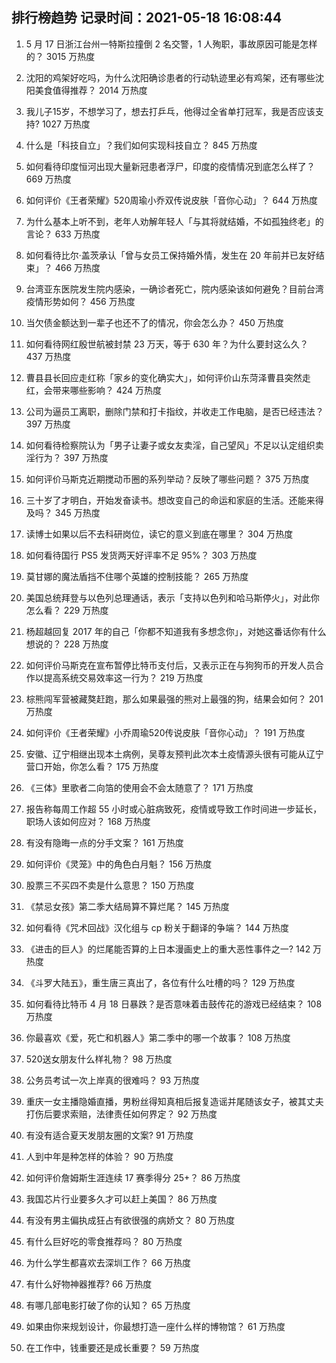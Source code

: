 
## 排行榜趋势 记录时间：2021-05-18 16:08:44
  
  1. 5 月 17 日浙江台州一特斯拉撞倒 2 名交警，1 人殉职，事故原因可能是怎样的？ 3015 万热度
    
  2. 沈阳的鸡架好吃吗，为什么沈阳确诊患者的行动轨迹里必有鸡架，还有哪些沈阳美食值得推荐？ 2014 万热度
    
  3. 我儿子15岁，不想学习了，想去打乒乓，他得过全省单打冠军，我是否应该支持? 1027 万热度
    
  4. 什么是「科技自立」？我们如何实现科技自立？ 845 万热度
    
  5. 如何看待印度恒河出现大量新冠患者浮尸，印度的疫情情况到底怎么样了？ 669 万热度
    
  6. 如何评价《王者荣耀》520周瑜小乔双传说皮肤「音你心动」？ 644 万热度
    
  7. 为什么基本上听不到，老年人劝解年轻人「与其将就结婚，不如孤独终老」的言论？ 633 万热度
    
  8. 如何看待比尔·盖茨承认「曾与女员工保持婚外情，发生在 20 年前并已友好结束」？ 466 万热度
    
  9. 台湾亚东医院发生院内感染，一确诊者死亡，院内感染该如何避免？目前台湾疫情形势如何？ 456 万热度
    
  10. 当欠债金额达到一辈子也还不了的情况，你会怎么办？ 450 万热度
    
  11. 如何看待网红殷世航被封禁 23 万天，等于 630 年？为什么要封这么久？ 437 万热度
    
  12. 曹县县长回应走红称「家乡的变化确实大」，如何评价山东菏泽曹县突然走红，会带来哪些影响？ 424 万热度
    
  13. 公司为逼员工离职，删除门禁和打卡指纹，并收走工作电脑，是否已经违法？ 397 万热度
    
  14. 如何看待检察院认为「男子让妻子或女友卖淫，自己望风」不足以认定组织卖淫行为？ 397 万热度
    
  15. 如何评价马斯克近期搅动币圈的系列举动？反映了哪些问题？ 375 万热度
    
  16. 三十岁了才明白，开始发奋读书。想改变自己的命运和家庭的生活。还能来得及吗？ 345 万热度
    
  17. 读博士如果以后不去科研岗位，读它的意义到底在哪里？ 304 万热度
    
  18. 如何看待国行 PS5 发货两天好评率不足 95%？ 303 万热度
    
  19. 莫甘娜的魔法盾挡不住哪个英雄的控制技能？ 265 万热度
    
  20. 美国总统拜登与以色列总理通话，表示「支持以色列和哈马斯停火」，对此你怎么看？ 229 万热度
    
  21. 杨超越回复 2017 年的自己「你都不知道我有多想念你」，对她这番话你有什么想说的？ 228 万热度
    
  22. 如何评价马斯克在宣布暂停比特币支付后，又表示正在与狗狗币的开发人员合作以提高系统交易效率这一行为？ 219 万热度
    
  23. 棕熊闯军营被藏獒赶跑，那么如果最强的熊对上最强的狗，结果会如何？ 201 万热度
    
  24. 如何评价《王者荣耀》小乔周瑜520传说皮肤「音你心动」？ 191 万热度
    
  25. 安徽、辽宁相继出现本土病例，吴尊友预判此次本土疫情源头很有可能从辽宁营口开始，你怎么看？ 175 万热度
    
  26. 《三体》里歌者二向箔的使用会不会太随意了？ 171 万热度
    
  27. 报告称每周工作超 55 小时或心脏病致死，疫情或导致工作时间进一步延长，职场人该如何应对？ 168 万热度
    
  28. 有没有隐晦一点的分手文案？ 161 万热度
    
  29. 如何评价《灵笼》中的角色白月魁？ 156 万热度
    
  30. 股票三不买四不卖是什么意思？ 150 万热度
    
  31. 《禁忌女孩》第二季大结局算不算烂尾？ 145 万热度
    
  32. 如何看待《咒术回战》汉化组与 cp 粉关于翻译的争端？ 144 万热度
    
  33. 《进击的巨人》的烂尾能否算的上日本漫画史上的重大恶性事件之一? 142 万热度
    
  34. 《斗罗大陆五》，重生唐三真出了，各位有什么吐槽的吗？ 129 万热度
    
  35. 如何看待比特币 4 月 18 日暴跌？是否意味着击鼓传花的游戏已经结束？ 108 万热度
    
  36. 你最喜欢《爱，死亡和机器人》第二季中的哪一个故事？ 108 万热度
    
  37. 520送女朋友什么样礼物？ 98 万热度
    
  38. 公务员考试一次上岸真的很难吗？ 93 万热度
    
  39. 重庆一女主播隐婚直播，男粉丝得知真相后报复造谣并尾随该女子，被其丈夫打伤后要求索赔，法律责任如何界定？ 92 万热度
    
  40. 有没有适合夏天发朋友圈的文案? 91 万热度
    
  41. 人到中年是种怎样的体验？ 90 万热度
    
  42. 如何评价詹姆斯生涯连续 17 赛季得分 25+？ 86 万热度
    
  43. 我国芯片行业要多久才可以赶上美国？ 86 万热度
    
  44. 有没有男主偏执成狂占有欲很强的病娇文？ 80 万热度
    
  45. 有什么巨好吃的零食推荐吗？ 80 万热度
    
  46. 为什么学生都喜欢去深圳工作？ 66 万热度
    
  47. 有什么好物神器推荐? 66 万热度
    
  48. 有哪几部电影打破了你的认知？ 65 万热度
    
  49. 如果由你来规划设计，你最想打造一座什么样的博物馆？ 61 万热度
    
  50. 在工作中，钱重要还是成长重要？ 59 万热度
    